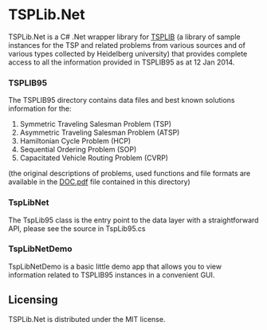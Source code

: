 TSPLib.Net
==========

TSPLib.Net is a C# .Net wrapper library for [TSPLIB](http://comopt.ifi.uni-heidelberg.de/software/TSPLIB95/) (a library of sample instances for the TSP and related problems from various sources and of various types collected by Heidelberg university) that provides complete access to all the information provided in TSPLIB95 as at 12 Jan 2014.

### TSPLIB95

The TSPLIB95 directory contains data files and best known solutions information for the:

1.	Symmetric Traveling Salesman Problem (TSP)
2.	Asymmetric Traveling Salesman Problem (ATSP)
3.	Hamiltonian Cycle Problem (HCP)
4.	Sequential Ordering Problem (SOP)
5. 	Capacitated Vehicle Routing Problem (CVRP)

(the original descriptions of problems, used functions and file formats are available in the [DOC.pdf](https://github.com/goblincoding/TSPLib.Net/blob/master/TSPLIB95/DOC.pdf) file contained in this directory)

### TspLibNet

The TspLib95 class is the entry point to the data layer with a straightforward API, please see the source in TspLib95.cs

### TspLibNetDemo

TspLibNetDemo is a basic little demo app that allows you to view information related to TSPLIB95 instances in a convenient GUI.

## Licensing

TSPLib.Net is distributed under the MIT license.
